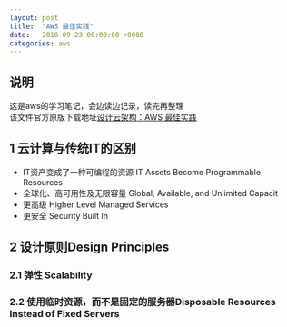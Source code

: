 ```yaml
---
layout: post
title:  "AWS 最佳实践"
date:   2018-09-23 00:00:00 +0000
categories: aws
---
```


## 说明
这是aws的学习笔记，会边读边记录，读完再整理  
该文件官方原版下载地址[设计云架构：AWS 最佳实践](https://d1.awsstatic.com/whitepapers/AWS_Cloud_Best_Practices.pdf)

## 1 云计算与传统IT的区别  
- IT资产变成了一种可编程的资源 IT Assets Become Programmable Resources
- 全球化、高可用性及无限容量 Global, Available, and Unlimited Capacit
- 更高级 Higher Level Managed Services
- 更安全 Security Built In
  
## 2 设计原则Design Principles 
### 2.1 弹性 Scalability
### 2.2 使用临时资源，而不是固定的服务器Disposable Resources Instead of Fixed Servers





